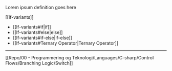 Lorem ipsum definition goes here

[[If-variants]]
- [[If-variants#if|if]]
- [[If-variants#else|else]]
- [[If-variants#if-else|if-else]]
- [[If-variants#Ternary Operator|Ternary Operator]]
---
[[Repo/00 - Programmering og Teknologi/Languages/C-sharp/Control Flows/Branching Logic/Switch]]
